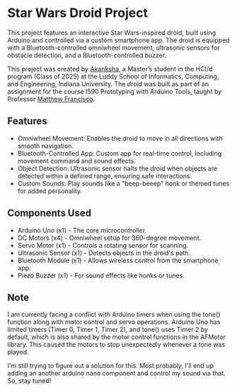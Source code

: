 # Star Wars Droid Project
This project features an interactive Star Wars-inspired droid, built using Arduino and controlled via a custom smartphone app. The droid is equipped with  a Bluetooth-controlled omniwheel movement, ultrasonic sensors for obstacle detection, and a Bluetooth-controlled buzzer.

This project was created by [Akanksha](https://www.linkedin.com/in/sayheyakanksha/), a Master’s student in the HCI/d program (Class of 2025) at the Luddy School of Informatics, Computing, and Engineering, Indiana University. The droid was built as part of an assignment for the course I590 Prototyping with Arduino Tools, taught by Professor [Matthew Francisco](https://luddy.indiana.edu/contact/profile/?Matthew_Francisco).

## Features
- Omniwheel Movement: Enables the droid to move in all directions with smooth navigation.
- Bluetooth-Controlled App: Custom app for real-time control, including movement command and sound effects.
- Object Detection: Ultrasonic sensor halts the droid when objects are detected within a defined range, ensuring safe interactions.
- Custom Sounds: Play sounds like a "beep-beeep" honk or themed tunes for added personality.

## Components Used
- Arduino Uno (x1) - The core microcontroller.
- DC Motors (x4) - Omniwheel setup for 360-degree movement.
- Servo Motor (x1) - Controls a rotating sensor for scanning.
- Ultrasonic Sensor (x1) - Detects objects in the droid's path.
- Bluetooth Module (x1) - Allows wireless control from the smartphone app.
- Piezo Buzzer (x1) - For sound effects like honks or tunes.

## Note
I am currently facing a conflict with Arduino timers when using the tone() function along with motor control and servo operations. Arduino Uno has limited timers (Timer 0, Timer 1, Timer 2), and tone() uses Timer 2 by default, which is also shared by the motor control functions in the AFMotor library. This caused the motors to stop unexpectedly whenever a tone was played.

I'm still trying to figure out a solution for this. Most probably, I'll end up adding an another arduino nano component and control my sound via that. So, stay tuned! 
